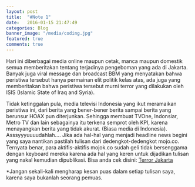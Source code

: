 ```yaml
---
layout: post
title:  "#Note 1"
date:   2016-01-15 21:47:49
categories: Blog
banner_image: "/media/coding.jpg"
featured: true
comments: true
---
```


Hari ini diberbagai media online maupun cetak, manca maupun domestik semua memberitakan tentang terjadinya pengeboman yang ada di Jakarta. Banyak juga viral message dan broadcast BBM yang menyatakan bahwa peristiwa tersebut hanya permainan elit politik kelas atas, ada juga yang memberitakan bahwa peristiwa tersebut murni terror yang dilakukan oleh ISIS (Islamic State of Iraq and Syria). 

<!--more-->

Tidak ketinggalan pula, media televisi Indonesia yang ikut meramaikan peristiwa ini, dari berita yang bener-bener berita sampai berita yang berunsur HOAX pun diterjunkan. Sehingga membuat TVOne, Indonsiar, Metro TV dan lain sebagainya itu terkena semprot oleh KPI, karena menayangkan berita yang tidak akurat. (Biasa media di Indonesia). Asssyyyuuuudahlah....
Jika ada hal-hal yang menjadi headline news begini yang saya nantikan pastilah tulisan dari dedengkot-dedengkot mojo.co. Ternyata benar, para aktifis-aktifis mojok.co sudah geli tidak bersenggama dengan keyboard mereka karena ada hal yang keren untuk dijadikan tulisan yang nakal kemudian dipublikasi. Bisa anda cek disini: [Terror Jakarta](http://mojok.co/2016/01/surat-buat-mas-mark-zuckerberg-soal-teror-jakarta/)

*Jangan sekali-kali mengharap kesan puas dalam setiap tulisan saya, karena saya bukanlah seorang pemuas.
